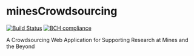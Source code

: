 # minesCrowdsourcing

[![Build Status](https://travis-ci.com/leochely/minesCrowdsourcing.svg?token=uDDgH9kfhf9gYH8s4RHi&branch=master)](https://travis-ci.com/leochely/minesCrowdsourcing)
[![BCH compliance](https://bettercodehub.com/edge/badge/leochely/minesCrowdsourcing?branch=master&token=d073d992dcff44af070a0f392762e291b937b4b3)](https://bettercodehub.com/)

A Crowdsourcing Web Application for Supporting Research at Mines and the Beyond
